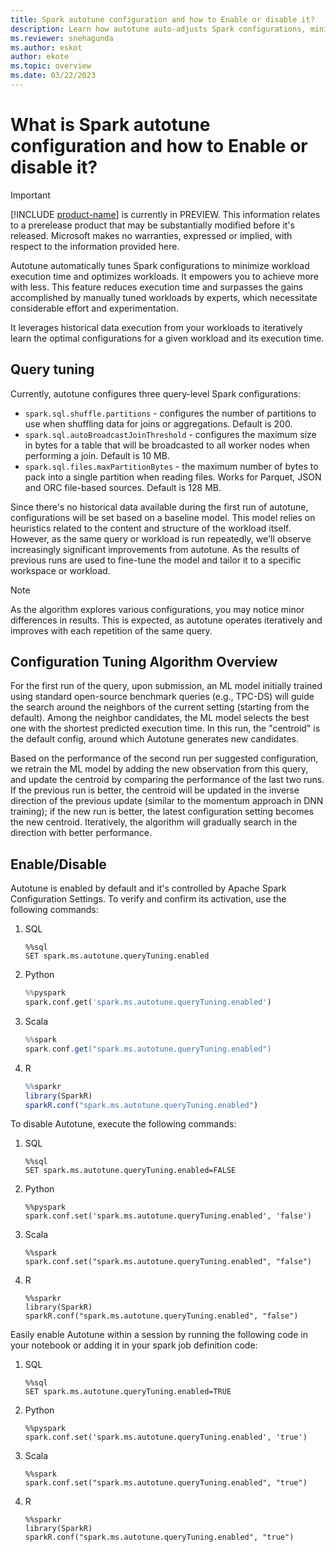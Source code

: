 ```yaml
---
title: Spark autotune configuration and how to Enable or disable it?
description: Learn how autotune auto-adjusts Spark configurations, minimizing workload execution time and optimizing performance. You can enable or disable autotune.
ms.reviewer: snehagunda
ms.author: eskot
author: ekote
ms.topic: overview
ms.date: 03/22/2023
---
```


# What is Spark autotune configuration and how to Enable or disable it?
> [!IMPORTANT]
> [!INCLUDE [product-name](../includes/product-name.md)] is currently in PREVIEW. This information relates to a prerelease product that may be substantially modified before it's released. Microsoft makes no warranties, expressed or implied, with respect to the information provided here.

Autotune automatically tunes Spark configurations to minimize workload execution time and optimizes workloads. It empowers you to achieve more with less. This feature reduces execution time and surpasses the gains accomplished by manually tuned workloads by experts, which necessitate considerable effort and experimentation.

It leverages historical data execution from your workloads to iteratively learn the optimal configurations for a given workload and its execution time.

## Query tuning

Currently, autotune configures three query-level Spark configurations:
* `spark.sql.shuffle.partitions` - configures the number of partitions to use when shuffling data for joins or aggregations. Default is 200.
* `spark.sql.autoBroadcastJoinThreshold` - configures the maximum size in bytes for a table that will be broadcasted to all worker nodes when performing a join. Default is 10 MB.
* `spark.sql.files.maxPartitionBytes` - the maximum number of bytes to pack into a single partition when reading files. Works for Parquet, JSON and ORC file-based sources. Default is 128 MB.


Since there's no historical data available during the first run of autotune, configurations will be set based on a baseline model. This model relies on heuristics related to the content and structure of the workload itself. However, as the same query or workload is run repeatedly, we'll observe increasingly significant improvements from autotune. As the results of previous runs are used to fine-tune the model and tailor it to a specific workspace or workload.

>[!NOTE]
> As the algorithm explores various configurations, you may notice minor differences in results. This is expected, as autotune operates iteratively and improves with each repetition of the same query.

## Configuration Tuning Algorithm Overview
For the first run of the query, upon submission, an ML model initially trained using standard open-source benchmark queries (e.g., TPC-DS) will guide the search around the neighbors of the current setting (starting from the default). Among the neighbor candidates, the ML model selects the best one with the shortest predicted execution time. In this run, the "centroid" is the default config, around which Autotune generates new candidates.

Based on the performance of the second run per suggested configuration, we retrain the ML model by adding the new observation from this query, and update the centroid by comparing the performance of the last two runs. If the previous run is better, the centroid will be updated in the inverse direction of the previous update (similar to the momentum approach in DNN training); if the new run is better, the latest configuration setting becomes the new centroid. Iteratively, the algorithm will gradually search in the direction with better performance.


## Enable/Disable

Autotune is enabled by default and it's controlled by Apache Spark Configuration Settings. To verify and confirm its activation, use the following commands:
1. SQL
   ```
   %%sql 
   SET spark.ms.autotune.queryTuning.enabled 
   ```
1. Python 
   ```python
   %%pyspark  
   spark.conf.get('spark.ms.autotune.queryTuning.enabled')   
   ```
1. Scala 
   ```scala
   %%spark  
   spark.conf.get("spark.ms.autotune.queryTuning.enabled") 
   ```
1. R
   ```r
   %%sparkr
   library(SparkR)
   sparkR.conf("spark.ms.autotune.queryTuning.enabled")
   ```

To disable Autotune, execute the following commands:
1. SQL
   ```
   %%sql 
   SET spark.ms.autotune.queryTuning.enabled=FALSE 
   ```
1. Python 
   ```
   %%pyspark  
   spark.conf.set('spark.ms.autotune.queryTuning.enabled', 'false')   
   ```
1. Scala 
   ```
   %%spark  
   spark.conf.set("spark.ms.autotune.queryTuning.enabled", "false") 
   ```
1. R
   ```
   %%sparkr
   library(SparkR)
   sparkR.conf("spark.ms.autotune.queryTuning.enabled", "false")
   ```

Easily enable Autotune within a session by running the following code in your notebook or adding it in your spark job definition code: 

1. SQL
   ```
   %%sql 
   SET spark.ms.autotune.queryTuning.enabled=TRUE 
   ```
1. Python 
   ```
   %%pyspark  
   spark.conf.set('spark.ms.autotune.queryTuning.enabled', 'true')   
   ```
1. Scala 
   ```
   %%spark  
   spark.conf.set("spark.ms.autotune.queryTuning.enabled", "true") 
   ```
1. R
   ```
   %%sparkr
   library(SparkR)
   sparkR.conf("spark.ms.autotune.queryTuning.enabled", "true")
   ```
